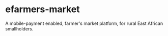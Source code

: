 # efarmers-market

A mobile-payment enabled, farmer's market platform, for rural East African smallholders.
